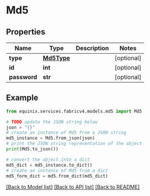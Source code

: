 # Md5


## Properties

Name | Type | Description | Notes
------------ | ------------- | ------------- | -------------
**type** | [**Md5Type**](Md5Type.md) |  | [optional] 
**id** | **int** |  | [optional] 
**password** | **str** |  | [optional] 

## Example

```python
from equinix.services.fabricv4.models.md5 import Md5

# TODO update the JSON string below
json = "{}"
# create an instance of Md5 from a JSON string
md5_instance = Md5.from_json(json)
# print the JSON string representation of the object
print(Md5.to_json())

# convert the object into a dict
md5_dict = md5_instance.to_dict()
# create an instance of Md5 from a dict
md5_form_dict = md5.from_dict(md5_dict)
```
[[Back to Model list]](../README.md#documentation-for-models) [[Back to API list]](../README.md#documentation-for-api-endpoints) [[Back to README]](../README.md)


